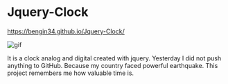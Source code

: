 # Jquery-Clock
https://bengin34.github.io/Jquery-Clock/

![gif](https://user-images.githubusercontent.com/118957608/217305356-7d73693d-1e81-4e91-9737-becd5250afc9.gif)


 It is a clock analog and digital created with jquery. 
 Yesterday I did not push anything to GitHub. Because my country faced powerful earthquake. 
This project remembers me how valuable time is.
